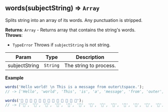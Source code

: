 <a name="words"></a>

## words(subjectString) ⇒ <code>Array</code>
Splits string into an array of its words. Any punctuation is stripped.

**Returns**: <code>Array</code> - Returns array that contains the string's words.  
**Throws**:

- <code>TypeError</code> Throws if `subjectString` is not string.


| Param | Type | Description |
| --- | --- | --- |
| subjectString | <code>String</code> | The string to process. |

**Example**  
```js
words('Hello world! \n This is a message from outer\tspace.');
// -> ['Hello', 'world', 'This', 'is', 'a', 'message', 'from', 'outer', 'space']

words('🍏 🍎 🍐 🍊 🍋 🍌 🍉 🍇 🍓 🍈 🍒 🍑 🥭');
// -> ['🍏', '🍎', '🍐', '🍊', '🍋', '🍌', '🍉', '🍇', '🍓', '🍈', '🍒', '🍑', '🥭']
```
